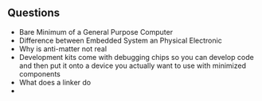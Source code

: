 
## Questions

- Bare Minimum of a General Purpose Computer
- Difference between Embedded System an Physical Electronic
- Why is anti-matter not real
- Development kits come with debugging chips so you can develop code and then put it onto a device you actually want to use with minimized components
- What does a linker do
- 